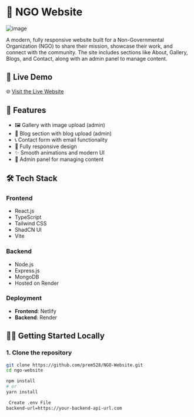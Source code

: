 # 🌱 NGO Website

![image](https://github.com/user-attachments/assets/252a4c75-7f55-4c30-9d59-02c0a2592b3f)


A modern, fully responsive website built for a Non-Governmental Organization (NGO) to share their mission, showcase their work, and connect with the community. The site includes sections like About, Gallery, Blogs, and Contact, along with an admin panel to manage content.

## 📌 Live Demo

🌐 [Visit the Live Website](https://ngoprojectdemo.netlify.app/)


## 🧾 Features

- 🖼️ Gallery with image upload (admin)
- 📰 Blog section with blog upload (admin)
- 📞 Contact form with email functionality
- 📱 Fully responsive design
- ✨ Smooth animations and modern UI
- 🔐 Admin panel for managing content

## 🛠️ Tech Stack

### Frontend
- React.js
- TypeScript
- Tailwind CSS
- ShadCN UI
- Vite 

### Backend
- Node.js
- Express.js
- MongoDB  
- Hosted on Render

### Deployment
- **Frontend**: Netlify
- **Backend**: Render


## 🧑‍💻 Getting Started Locally

### 1. Clone the repository

```bash
git clone https://github.com/prem528/NGO-Website.git
cd ngo-website

npm install
# or
yarn install

 Create .env File
backend-url=https://your-backend-api-url.com





